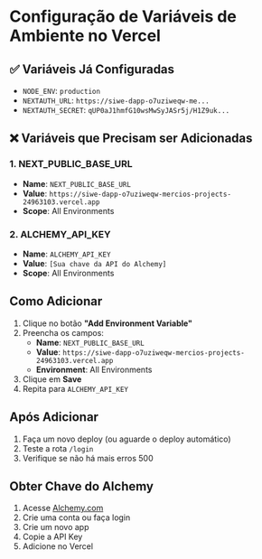 # Configuração de Variáveis de Ambiente no Vercel

## ✅ Variáveis Já Configuradas
- `NODE_ENV`: `production`
- `NEXTAUTH_URL`: `https://siwe-dapp-o7uziweqw-me...`
- `NEXTAUTH_SECRET`: `qUP0aJ1hmfG10wsMwSyJASr5j/H1Z9uk...`

## ❌ Variáveis que Precisam ser Adicionadas

### 1. NEXT_PUBLIC_BASE_URL
- **Name**: `NEXT_PUBLIC_BASE_URL`
- **Value**: `https://siwe-dapp-o7uziweqw-mercios-projects-24963103.vercel.app`
- **Scope**: All Environments

### 2. ALCHEMY_API_KEY
- **Name**: `ALCHEMY_API_KEY`
- **Value**: `[Sua chave da API do Alchemy]`
- **Scope**: All Environments

## Como Adicionar

1. Clique no botão **"Add Environment Variable"**
2. Preencha os campos:
   - **Name**: `NEXT_PUBLIC_BASE_URL`
   - **Value**: `https://siwe-dapp-o7uziweqw-mercios-projects-24963103.vercel.app`
   - **Environment**: All Environments
3. Clique em **Save**
4. Repita para `ALCHEMY_API_KEY`

## Após Adicionar

1. Faça um novo deploy (ou aguarde o deploy automático)
2. Teste a rota `/login`
3. Verifique se não há mais erros 500

## Obter Chave do Alchemy

1. Acesse [Alchemy.com](https://www.alchemy.com/)
2. Crie uma conta ou faça login
3. Crie um novo app
4. Copie a API Key
5. Adicione no Vercel
